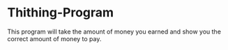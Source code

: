 # Thithing-Program
This program will take the amount of money you earned and show you the correct amount of money to pay.
